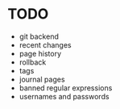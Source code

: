 TODO
====

- git backend
- recent changes
- page history
- rollback
- tags
- journal pages
- banned regular expressions
- usernames and passwords

